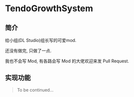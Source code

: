 # TendoGrowthSystem
## 简介
给小组(DL Studio)组长写的可爱mod.

还没有做完, 只做了一点.

我也不会写 Mod, 有各路会写 Mod 的大佬欢迎来发 Pull Request.

## 实现功能
> To be continued...
